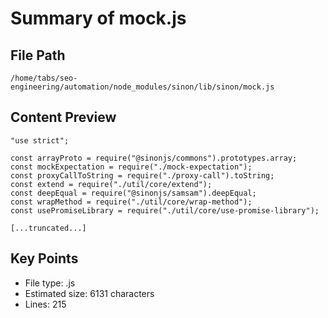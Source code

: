 # Summary of mock.js
  
## File Path
`/home/tabs/seo-engineering/automation/node_modules/sinon/lib/sinon/mock.js`

## Content Preview
```
"use strict";

const arrayProto = require("@sinonjs/commons").prototypes.array;
const mockExpectation = require("./mock-expectation");
const proxyCallToString = require("./proxy-call").toString;
const extend = require("./util/core/extend");
const deepEqual = require("@sinonjs/samsam").deepEqual;
const wrapMethod = require("./util/core/wrap-method");
const usePromiseLibrary = require("./util/core/use-promise-library");

[...truncated...]
```

## Key Points
- File type: .js
- Estimated size: 6131 characters
- Lines: 215
